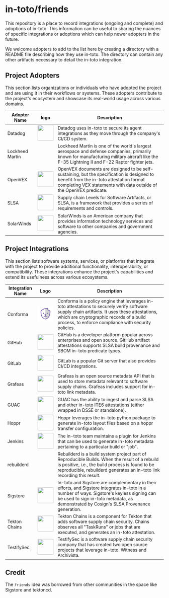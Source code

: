 # in-toto/friends

This repository is a place to record integrations (ongoing and complete) and adoptions of in-toto. This information can be useful to sharing the nuances of specific integrations or adoptions which can help newer adopters in the future.

We welcome adopters to add to the list here by creating a directory with a README file describing how they use in-toto. The directory can contain any other artifacts necessary to detail the in-toto integration.


## Project Adopters
This section lists organizations or individuals who have adopted the project and are using it in their workflows or systems. These adopters contribute to the project's ecosystem and showcase its real-world usage across various domains.

| Adopter Name    | logo | Description |
|-----------------|------|-------------|
| Datadog         |<img src="img/Adopters_logo/Datadog_logo.png" width="50" height="50">|Datadog uses in-toto to secure its agent integrations as they move through the company's CI/CD system. |
| Lockheed Martin ||Lockheed Martin is one of the world's largest aerospace and defense companies, primarily known for manufacturing military aircraft like the F-35 Lightning II and F-22 Raptor fighter jets. |
| OpenVEX         |<img src="img/Adopters_logo/OpenVEX_logo.png" width="50" height="50">|OpenVEX documents are designed to be self-sustaining, but the specification is designed to benefit from the in-toto attestation format completing VEX statements with data outside of the OpenVEX predicate. |
| SLSA            |<img src="img/Adopters_logo/SLSA_logo.svg" width="50" height="50">|Supply chain Levels for Software Artifacts, or SLSA, is a framework that provides a series of requirements and controls. |
| SolarWinds      |<img src="img/Adopters_logo/Solarwinds_Logo.png" width="50" height="50">|SolarWinds is an American company that provides information technology services and software to other companies and government agencies. |


## Project Integrations
This section lists software systems, services, or platforms that integrate with the project to provide additional functionality, interoperability, or compatibility. These integrations enhance the project's capabilities and extend its usefulness across various ecosystems.

| Integration Name | Logo | Description |
|------------------|------|-------------|
| Conforma         | <img src="img/Integrations_logo/Conforma_logo.png" width="50" height="50">| Conforma is a policy engine that leverages in-toto attestations to securely verify software supply chain artifacts. It uses these attestations, which are cryptographic records of a build process, to enforce compliance with security policies. |
| GitHub           | <img src="img/Integrations_logo/GitHub_logo.png" width="50" height="50">| GitHub is a developer platform popular across enterprises and open source. GitHub artifact attestations supports SLSA build provenance and SBOM in-toto predicate types. |
| GitLab           | <img src="img/Integrations_logo/Gitlab_logo.png" width="50" height="50">| GitLab is a popular Git server that also provides CI/CD integrations. |
| Grafeas          |<img src="img/Integrations_logo/Grafeas_logo.png" width="50" height="50">| Grafeas is an open source metadata API that is used to store metadata relevant to software supply chains. Grafeas includes support for in-toto link metadata. |
| GUAC             |<img src="img/Integrations_logo/Guac_logo.png" width="50" height="50">| GUAC has the ability to ingest and parse SLSA and other in-toto ITE6 attestations (either wrapped in DSSE or standalone). |
| Hoppr            |<img src="img/Integrations_logo/Hoppr_logo.png" width="50" height="50">| Hoppr leverages the in-toto python package to generate in-toto layout files based on a hoppr transfer configuration. |
| Jenkins          |<img src="img/Integrations_logo/Jenkins_logo.png" width="50" height="50">| The in-toto team maintains a plugin for Jenkins that can be used to generate in-toto metadata pertaining to a particular build or "job". |
| rebuilderd       || Rebuilderd is a build system project part of Reproducible Builds. When the result of a rebuild is positive, i.e., the build process is found to be reproducible, rebuilderd generates an in-toto link recording this result. |
| Sigstore         |<img src="img/Integrations_logo/Sistore_logo.png" width="50" height="50">| In-toto and Sigstore are complementary in their efforts, and Sigstore integrates in-toto in a number of ways. Sigstore's keyless signing can be used to sign in-toto metadata, as demonstrated by Cosign's SLSA Provenance generation. |
| Tekton Chains    | <img src="img/Integrations_logo/Tekton_logo.png" width="50" height="50">| Tekton Chains is a component for Tekton that adds software supply chain security. Chains observes all "TaskRuns" or jobs that are executed, and generates an in-toto attestation. |
| TestifySec       |<img src="img/Integrations_logo/Testifysec_logo.svg" width="50" height="50">| TestifySec is a software supply chain security company that has created two open source projects that leverage in-toto. Witness and Archivista. |


## Credit

The `friends` idea was borrowed from other communities in the space like Sigstore and tektoncd.

